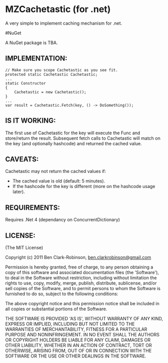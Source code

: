 # MZCachetastic (for .net)

A very simple to implement caching mechanism for .net.

#NuGet

A NuGet package is TBA.

## IMPLEMENTATION:

    // Make sure you scope Cachetastic as you see fit.
    protected static Cachetastic Cachetastic;
    ...
    static Constructor 
    {
        Cachetastic = new Cachetastic();
    }
    ...
    var result = Cachetastic.Fetch(key, () -> DoSomething());
    
## IS IT WORKING:

The first use of Cachetastic for the key will execute the Func<T> and store/return the result. Subsequent fetch calls to Cachetastic will match on the key (and optionally hashcode) and returned the cached value.

## CAVEATS:

Cachetastic may not return the cached values if:

* The cached value is old (default: 5 minutes).
* If the hashcode for the key is different (more on the hashcode usage later).

## REQUIREMENTS:

Requires .Net 4 (dependancy on ConcurrentDictionary)


## LICENSE:

(The MIT License)

Copyright (c) 2011 Ben Clark-Robinson, ben.clarkrobinson@gmail.com

Permission is hereby granted, free of charge, to any person obtaining
a copy of this software and associated documentation files (the
'Software'), to deal in the Software without restriction, including
without limitation the rights to use, copy, modify, merge, publish,
distribute, sublicense, and/or sell copies of the Software, and to
permit persons to whom the Software is furnished to do so, subject to
the following conditions:

The above copyright notice and this permission notice shall be
included in all copies or substantial portions of the Software.

THE SOFTWARE IS PROVIDED 'AS IS', WITHOUT WARRANTY OF ANY KIND,
EXPRESS OR IMPLIED, INCLUDING BUT NOT LIMITED TO THE WARRANTIES OF
MERCHANTABILITY, FITNESS FOR A PARTICULAR PURPOSE AND NONINFRINGEMENT.
IN NO EVENT SHALL THE AUTHORS OR COPYRIGHT HOLDERS BE LIABLE FOR ANY
CLAIM, DAMAGES OR OTHER LIABILITY, WHETHER IN AN ACTION OF CONTRACT,
TORT OR OTHERWISE, ARISING FROM, OUT OF OR IN CONNECTION WITH THE
SOFTWARE OR THE USE OR OTHER DEALINGS IN THE SOFTWARE.
